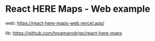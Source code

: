 # React HERE Maps - Web example

web: <https://react-here-maps-web.vercel.app/>

lib: <https://github.com/toyamarodrigo/react-here-maps>
